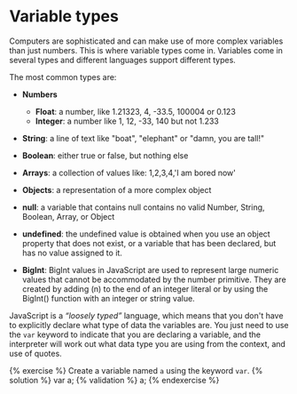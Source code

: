 # Variable types

Computers are sophisticated and can make use of more complex variables than just numbers. This is where variable types come in. Variables come in several types and different languages support different types.

The most common types are:

- **Numbers**

  - **Float**: a number, like 1.21323, 4, -33.5, 100004 or 0.123
  - **Integer**: a number like 1, 12, -33, 140 but not 1.233

- **String**: a line of text like "boat", "elephant" or "damn, you are tall!"

- **Boolean**: either true or false, but nothing else

- **Arrays**: a collection of values like: 1,2,3,4,'I am bored now'

- **Objects**: a representation of a more complex object

- **null**: a variable that contains null contains no valid Number, String, Boolean, Array, or Object

- **undefined**: the undefined value is obtained when you use an object property that does not exist, or a variable that has been declared, but has no value assigned to it.

- **BigInt**: BigInt values in JavaScript are used to represent large numeric values that cannot be accommodated by the number primitive. They are created by adding (n) to the end of an integer literal or by using the BigInt() function with an integer or string value.

JavaScript is a _“loosely typed”_ language, which means that you don't have to explicitly declare what type of data the variables are. You just need to use the `var` keyword to indicate that you are declaring a variable, and the interpreter will work out what data type you are using from the context, and use of quotes.

{% exercise %}
Create a variable named `a` using the keyword `var`.
{% solution %}
var a;
{% validation %}
a;
{% endexercise %}
